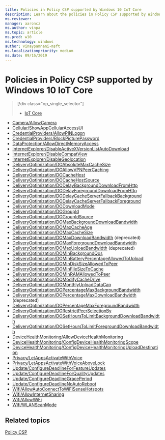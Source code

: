 ```yaml
---
title: Policies in Policy CSP supported by Windows 10 IoT Core
description: Learn about the policies in Policy CSP supported by Windows 10 IoT Core.
ms.reviewer: 
manager: aaroncz
ms.author: vinpa
ms.topic: article
ms.prod: w10
ms.technology: windows
author: vinaypamnani-msft
ms.localizationpriority: medium
ms.date: 09/16/2019
---
```


# Policies in Policy CSP supported by Windows 10 IoT Core

> [!div class="op_single_selector"]
>
> - [IoT Core]()
>

- [Camera/AllowCamera](policy-csp-camera.md#camera-allowcamera)
- [Cellular/ShowAppCellularAccessUI](policy-csp-cellular.md#cellular-showappcellularaccessui)
- [CredentialProviders/AllowPINLogon](policy-csp-credentialproviders.md#credentialproviders-allowpinlogon)
- [CredentialProviders/BlockPicturePassword](policy-csp-credentialproviders.md#credentialproviders-blockpicturepassword)
- [DataProtection/AllowDirectMemoryAccess](policy-csp-dataprotection.md#dataprotection-allowdirectmemoryaccess)
- [InternetExplorer/DisableActiveXVersionListAutoDownload](policy-csp-internetexplorer.md#internetexplorer-disableactivexversionlistautodownload)
- [InternetExplorer/DisableCompatView](policy-csp-internetexplorer.md#internetexplorer-disablecompatview)
- [InternetExplorer/DisableGeolocation](policy-csp-internetexplorer.md#internetexplorer-disablegeolocation)
- [DeliveryOptimization/DOAbsoluteMaxCacheSize](policy-csp-deliveryoptimization.md#deliveryoptimization-doabsolutemaxcachesize)
- [DeliveryOptimization/DOAllowVPNPeerCaching](policy-csp-deliveryoptimization.md#deliveryoptimization-doallowvpnpeercaching)
- [DeliveryOptimization/DOCacheHost](policy-csp-deliveryoptimization.md#deliveryoptimization-docachehost)
- [DeliveryOptimization/DOCacheHostSource](policy-csp-deliveryoptimization.md#deliveryoptimization-docachehostsource)
- [DeliveryOptimization/DODelayBackgroundDownloadFromHttp](policy-csp-deliveryoptimization.md#deliveryoptimization-dodelaybackgrounddownloadfromhttp)
- [DeliveryOptimization/DODelayForegroundDownloadFromHttp](policy-csp-deliveryoptimization.md#deliveryoptimization-dodelayforegrounddownloadfromhttp)
- [DeliveryOptimization/DODelayCacheServerFallbackBackground](policy-csp-deliveryoptimization.md#deliveryoptimization-dodelaycacheserverfallbackbackground)
- [DeliveryOptimization/DODelayCacheServerFallbackForeground](policy-csp-deliveryoptimization.md#deliveryoptimization-dodelaycacheserverfallbackforeground)
- [DeliveryOptimization/DODownloadMode](policy-csp-deliveryoptimization.md#deliveryoptimization-dodownloadmode)
- [DeliveryOptimization/DOGroupId](policy-csp-deliveryoptimization.md#deliveryoptimization-dogroupid)
- [DeliveryOptimization/DOGroupIdSource](policy-csp-deliveryoptimization.md#deliveryoptimization-dogroupidsource)
-  [DeliveryOptimization/DOMaxBackgroundDownloadBandwidth](policy-csp-deliveryoptimization.md#deliveryoptimization-domaxbackgrounddownloadbandwidth)
- [DeliveryOptimization/DOMaxCacheAge](policy-csp-deliveryoptimization.md#deliveryoptimization-domaxcacheage)
- [DeliveryOptimization/DOMaxCacheSize](policy-csp-deliveryoptimization.md#deliveryoptimization-domaxcachesize)
- [DeliveryOptimization/DOMaxDownloadBandwidth](policy-csp-deliveryoptimization.md#deliveryoptimization-domaxdownloadbandwidth) (deprecated)
- [DeliveryOptimization/DOMaxForegroundDownloadBandwidth](policy-csp-deliveryoptimization.md#deliveryoptimization-domaxforegrounddownloadbandwidth)
- [DeliveryOptimization/DOMaxUploadBandwidth](policy-csp-deliveryoptimization.md#deliveryoptimization-domaxuploadbandwidth) (deprecated)
- [DeliveryOptimization/DOMinBackgroundQos](policy-csp-deliveryoptimization.md#deliveryoptimization-dominbackgroundqos)
- [DeliveryOptimization/DOMinBatteryPercentageAllowedToUpload](policy-csp-deliveryoptimization.md#deliveryoptimization-dominbatterypercentageallowedtoupload)
- [DeliveryOptimization/DOMinDiskSizeAllowedToPeer](policy-csp-deliveryoptimization.md#deliveryoptimization-domindisksizeallowedtopeer)
- [DeliveryOptimization/DOMinFileSizeToCache](policy-csp-deliveryoptimization.md#deliveryoptimization-dominfilesizetocache)
- [DeliveryOptimization/DOMinRAMAllowedToPeer](policy-csp-deliveryoptimization.md#deliveryoptimization-dominramallowedtopeer)
- [DeliveryOptimization/DOModifyCacheDrive](policy-csp-deliveryoptimization.md#deliveryoptimization-domodifycachedrive)
- [DeliveryOptimization/DOMonthlyUploadDataCap](policy-csp-deliveryoptimization.md#deliveryoptimization-domonthlyuploaddatacap)
- [DeliveryOptimization/DOPercentageMaxBackgroundBandwidth](policy-csp-deliveryoptimization.md#deliveryoptimization-dopercentagemaxbackgroundbandwidth)
- [DeliveryOptimization/DOPercentageMaxDownloadBandwidth](policy-csp-deliveryoptimization.md#deliveryoptimization-dopercentagemaxdownloadbandwidth) (deprecated)
- [DeliveryOptimization/DOPercentageMaxForegroundBandwidth](policy-csp-deliveryoptimization.md#deliveryoptimization-dopercentagemaxforegroundbandwidth)
- [DeliveryOptimization/DORestrictPeerSelectionBy](policy-csp-deliveryoptimization.md#deliveryoptimization-dorestrictpeerselectionby)
- [DeliveryOptimization/DOSetHoursToLimitBackgroundDownloadBandwidth](policy-csp-deliveryoptimization.md#deliveryoptimization-dosethourstolimitbackgrounddownloadbandwidth)
- [DeliveryOptimization/DOSetHoursToLimitForegroundDownloadBandwidth](policy-csp-deliveryoptimization.md#deliveryoptimization-dosethourstolimitforegrounddownloadbandwidth)
- [DeviceHealthMonitoring/AllowDeviceHealthMonitoring](policy-csp-devicehealthmonitoring.md#devicehealthmonitoring-allowdevicehealthmonitoring)
- [DeviceHealthMonitoring/ConfigDeviceHealthMonitoringScope](policy-csp-devicehealthmonitoring.md#devicehealthmonitoring-configdevicehealthmonitoringscope)
- [DeviceHealthMonitoring/ConfigDeviceHealthMonitoringUploadDestination](policy-csp-devicehealthmonitoring.md#devicehealthmonitoring-configdevicehealthmonitoringuploaddestination)
- [Privacy/LetAppsActivateWithVoice](policy-csp-privacy.md#privacy-letappsactivatewithvoice)
- [Privacy/LetAppsActivateWithVoiceAboveLock](policy-csp-privacy.md#privacy-letappsactivatewithvoiceabovelock)
- [Update/ConfigureDeadlineForFeatureUpdates](policy-csp-update.md#update-configuredeadlineforfeatureupdates)
- [Update/ConfigureDeadlineForQualityUpdates](policy-csp-update.md#update-configuredeadlineforqualityupdates)
- [Update/ConfigureDeadlineGracePeriod](policy-csp-update.md#update-configuredeadlinegraceperiod)
- [Update/ConfigureDeadlineNoAutoReboot](policy-csp-update.md#update-configuredeadlinenoautoreboot)
- [Wifi/AllowAutoConnectToWiFiSenseHotspots](policy-csp-wifi.md#wifi-allowautoconnecttowifisensehotspots)
- [Wifi/AllowInternetSharing](policy-csp-wifi.md#wifi-allowinternetsharing)
- [Wifi/AllowWiFi](policy-csp-wifi.md#wifi-allowwifi)
- [Wifi/WLANScanMode](policy-csp-wifi.md#wifi-wlanscanmode)

## Related topics

[Policy CSP](policy-configuration-service-provider.md)
